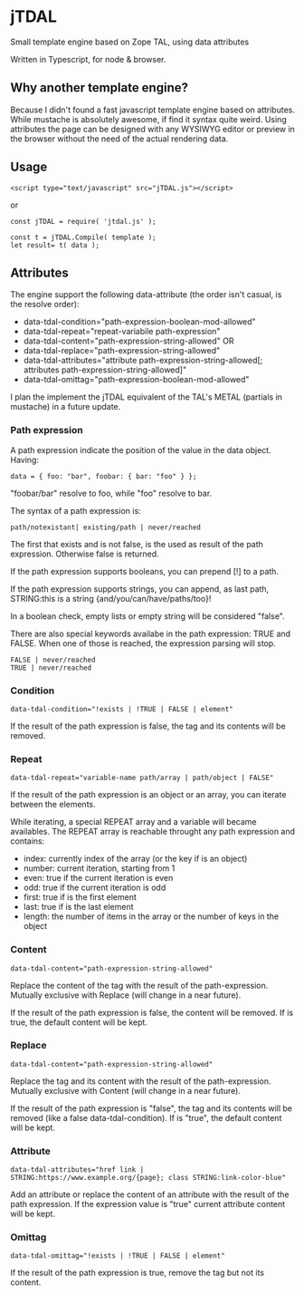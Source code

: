 # jTDAL
Small template engine based on Zope TAL, using data attributes

Written in Typescript, for node & browser.

## Why another template engine?
Because I didn't found a fast javascript template engine based on attributes.
While mustache is absolutely awesome, if find it syntax quite weird.
Using attributes the page can be designed with any WYSIWYG editor or preview in the browser without the need of the actual rendering data.

## Usage     
    <script type="text/javascript" src="jTDAL.js"></script>
or

    const jTDAL = require( 'jtdal.js' );

    const t = jTDAL.Compile( template );
    let result= t( data ); 

## Attributes
The engine support the following data-attribute (the order isn't casual, is the resolve order):
* data-tdal-condition="path-expression-boolean-mod-allowed"
* data-tdal-repeat="repeat-variabile path-expression"
* data-tdal-content="path-expression-string-allowed" OR
* data-tdal-replace="path-expression-string-allowed"
* data-tdal-attributes="attribute path-expression-string-allowed[; attributes path-expression-string-allowed]"
* data-tdal-omittag="path-expression-boolean-mod-allowed"

I plan the implement the jTDAL equivalent of the TAL's METAL (partials in mustache) in a future update.

### Path expression
A path expression indicate the position of the value in the data object.
Having:

    data = { foo: "bar", foobar: { bar: "foo" } };

"foobar/bar" resolve to foo, while "foo" resolve to bar.

The syntax of a path expression is:

    path/notexistant| existing/path | never/reached

The first that exists and is not false, is the used as result of the path expression. Otherwise false is returned.

If the path expression supports booleans, you can prepend [!] to a path.

If the path expression supports strings, you can append, as last path, STRING:this is a string {and/you/can/have/paths/too}!

In a boolean check, empty lists or empty string will be considered "false".

There are also special keywords availabe in the path expression: TRUE and FALSE. When one of those is reached, the expression parsing will stop.

    FALSE | never/reached
    TRUE | never/reached

### Condition
    data-tdal-condition="!exists | !TRUE | FALSE | element"

If the result of the path expression is false, the tag and its contents will be removed.

### Repeat
    data-tdal-repeat="variable-name path/array | path/object | FALSE"

If the result of the path expression is an object or an array, you can iterate between the elements.

While iterating, a special REPEAT array and a variable will became availables.
The REPEAT array is reachable throught any path expression and contains:
* index: currently index of the array (or the key if is an object)
* number: current iteration, starting from 1
* even: true if the current iteration is even
* odd: true if the current iteration is odd
* first: true if is the first element
* last: true if is the last element
* length: the number of items in the array or the number of keys in the object

### Content
    data-tdal-content="path-expression-string-allowed"

Replace the content of the tag with the result of the path-expression. Mutually exclusive with Replace (will change in a near future).

If the result of the path expression is false, the content will be removed. If is true, the default content will be kept.

### Replace
    data-tdal-content="path-expression-string-allowed"

Replace the tag and its content with the result of the path-expression. Mutually exclusive with Content (will change in a near future).

If the result of the path expression is "false", the tag and its contents will be removed (like a false data-tdal-condition). If is "true", the default content will be kept.

### Attribute
    data-tdal-attributes="href link | STRING:https://www.example.org/{page}; class STRING:link-color-blue"

Add an attribute or replace the content of an attribute with the result of the path expression. If the expression value is "true" current attribute content will be kept.

### Omittag
    data-tdal-omittag="!exists | !TRUE | FALSE | element"

If the result of the path expression is true, remove the tag but not its content.
